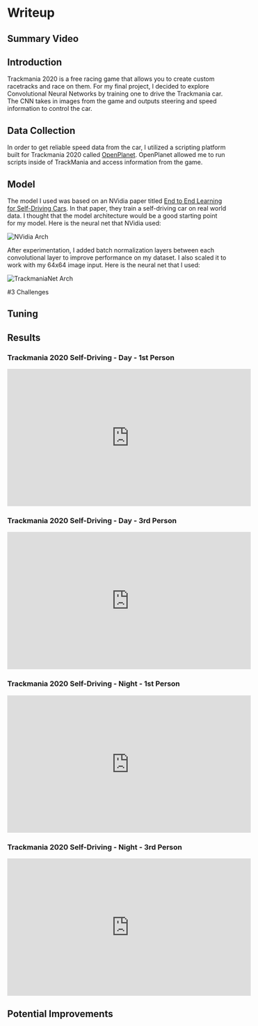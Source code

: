 
# Writeup

## Summary Video

## Introduction

Trackmania 2020 is a free racing game that allows you to create custom racetracks
and race on them. For my final project, I decided to explore Convolutional Neural Networks
by training one to drive the Trackmania car. The CNN takes in images from the game
and outputs steering and speed information to control the car.

## Data Collection

In order to get reliable speed data from the car, I utilized a scripting platform
built for Trackmania 2020 called [OpenPlanet](https://openplanet.nl/). OpenPlanet
allowed me to run scripts inside of TrackMania and access information from the
game.

## Model

The model I used was based on an NVidia paper titled [End to End Learning for Self-Driving Cars](https://arxiv.org/pdf/1604.07316.pdf).
In that paper, they train a self-driving car on real world data. I thought that the model architecture would
be a good starting point for my model. Here is the neural net that NVidia used:

![NVidia Arch](imgs/nvidia_model.png)

After experimentation, I added batch normalization layers between each convolutional layer to
improve performance on my dataset. I also scaled it to work with my 64x64 image input. Here is the
neural net that I used:

![TrackmaniaNet Arch](imgs/model_diagram.png)

#3 Challenges

## Tuning

## Results

### Trackmania 2020 Self-Driving - Day - 1st Person
<iframe width="560" height="315" src="https://www.youtube-nocookie.com/embed/J7W1Fy5_ayA" title="YouTube video player" frameborder="0" allow="accelerometer; autoplay; clipboard-write; encrypted-media; gyroscope; picture-in-picture" allowfullscreen></iframe>

### Trackmania 2020 Self-Driving - Day - 3rd Person
<iframe width="560" height="315" src="https://www.youtube-nocookie.com/embed/_x_mLMAUybc" title="YouTube video player" frameborder="0" allow="accelerometer; autoplay; clipboard-write; encrypted-media; gyroscope; picture-in-picture" allowfullscreen></iframe>

### Trackmania 2020 Self-Driving - Night - 1st Person
<iframe width="560" height="315" src="https://www.youtube-nocookie.com/embed/E27esEBTplI" title="YouTube video player" frameborder="0" allow="accelerometer; autoplay; clipboard-write; encrypted-media; gyroscope; picture-in-picture" allowfullscreen></iframe>

### Trackmania 2020 Self-Driving - Night - 3rd Person
<iframe width="560" height="315" src="https://www.youtube-nocookie.com/embed/q7tpanRJJZ4" title="YouTube video player" frameborder="0" allow="accelerometer; autoplay; clipboard-write; encrypted-media; gyroscope; picture-in-picture" allowfullscreen></iframe>

## Potential Improvements
